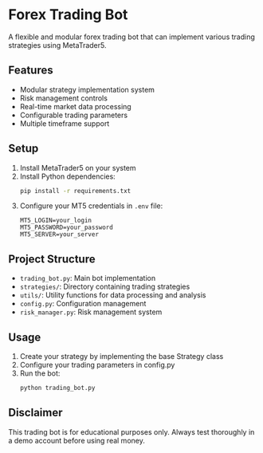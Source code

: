 # Forex Trading Bot

A flexible and modular forex trading bot that can implement various trading strategies using MetaTrader5.

## Features

- Modular strategy implementation system
- Risk management controls
- Real-time market data processing
- Configurable trading parameters
- Multiple timeframe support

## Setup

1. Install MetaTrader5 on your system
2. Install Python dependencies:
   ```bash
   pip install -r requirements.txt
   ```
3. Configure your MT5 credentials in `.env` file:
   ```
   MT5_LOGIN=your_login
   MT5_PASSWORD=your_password
   MT5_SERVER=your_server
   ```

## Project Structure

- `trading_bot.py`: Main bot implementation
- `strategies/`: Directory containing trading strategies
- `utils/`: Utility functions for data processing and analysis
- `config.py`: Configuration management
- `risk_manager.py`: Risk management system

## Usage

1. Create your strategy by implementing the base Strategy class
2. Configure your trading parameters in config.py
3. Run the bot:
   ```bash
   python trading_bot.py
   ```

## Disclaimer

This trading bot is for educational purposes only. Always test thoroughly in a demo account before using real money. 